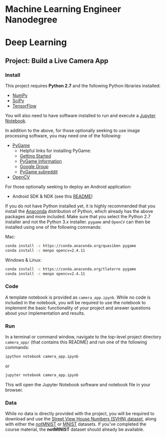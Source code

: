 # Machine Learning Engineer Nanodegree
# Deep Learning
## Project: Build a Live Camera App

### Install

This project requires **Python 2.7** and the following Python libraries installed:

- [NumPy](http://www.numpy.org/)
- [SciPy](https://www.scipy.org/)
- [TensorFlow](http://tensorflow.org)

You will also need to have software installed to run and execute a [Jupyter Notebook](http://ipython.org/notebook.html).

In addition to the above, for those optionally seeking to use image processing software, you may need one of the following:
- [PyGame](http://pygame.org/)
   - Helpful links for installing PyGame:
   - [Getting Started](https://www.pygame.org/wiki/GettingStarted)
   - [PyGame Information](http://www.pygame.org/wiki/info)
   - [Google Group](https://groups.google.com/forum/#!forum/pygame-mirror-on-google-groups)
   - [PyGame subreddit](https://www.reddit.com/r/pygame/)
- [OpenCV](http://opencv.org/)

For those optionally seeking to deploy an Android application:
- Android SDK & NDK (see this [README](https://github.com/tensorflow/tensorflow/blob/master/tensorflow/examples/android/README.md))

If you do not have Python installed yet, it is highly recommended that you install the [Anaconda](http://continuum.io/downloads) distribution of Python, which already has the above packages and more included. Make sure that you select the Python 2.7 installer and not the Python 3.x installer. `pygame` and `OpenCV` can then be installed using one of the following commands:

Mac:  
```bash
conda install -c https://conda.anaconda.org/quasiben pygame
conda install -c menpo opencv=2.4.11
```

Windows & Linux:  
```bash
conda install -c https://conda.anaconda.org/tlatorre pygame
conda install -c menpo opencv=2.4.11
```

### Code

A template notebook is provided as `camera_app.ipynb`. While no code is included in the notebook, you will be required to use the notebook to implement the basic functionality of your project and answer questions about your implementation and results. 

### Run

In a terminal or command window, navigate to the top-level project directory `camera_app/` (that contains this README) and run one of the following commands:

```bash
ipython notebook camera_app.ipynb
```  
or
```bash
jupyter notebook camera_app.ipynb
```

This will open the Jupyter Notebook software and notebook file in your browser.


### Data

While no data is directly provided with the project, you will be required to download and use the [Street View House Numbers (SVHN) dataset](http://ufldl.stanford.edu/housenumbers/), along with either the [notMNIST](http://yaroslavvb.blogspot.com/2011/09/notmnist-dataset.html) or [MNIST](http://yann.lecun.com/exdb/mnist/) datasets. If you've completed the course material, the **notMINIST** dataset should already be available.